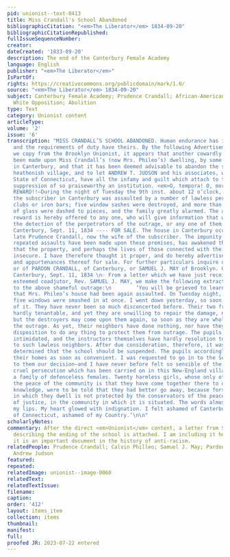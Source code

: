 ```yaml
---
pid: unionist--text-0413
title: Miss Crandall's School Abandoned
bibliographicCitation: "<em>The Liberator</em> 1834-09-20"
bibliographicCitationRepublished: 
fullIssueSequenceNumber: 
creator: 
dateCreated: '1833-09-20'
description: The end of the Canterbury Female Academy
language: English
publisher: "<em>The Liberator</em>"
IsPartOf: 
rights: https://creativecommons.org/publicdomain/mark/1.0/
source: "<em>The Liberator</em> 1834-09-20"
subject: Canterbury Female Academy; Prudence Crandall; African-American Students;
  White Opposition; Abolition
type: Text
category: Unionist content
articleType: 
volume: '2'
issue: '6'
transcription: "MISS CRANDALL’S SCHOOL ABANDONED. Human endurance has its bounds,
  and the requirements of duty have theirs. By the following Advertisements, which
  we copy from the Brooklyn Unionist, it appears that another cowardly attack has
  been made upon Miss Crandall’s (now Mrs. Phileo’s) dwelling, by some midnight ruffians
  in Canterbury, and that it has been deemed advisable to abandon the school in that
  heathenish village, and to let ANDREW T. JUDSON and his associates, with the whole
  State of Connecticut, have all the infamy and guilt which attach to the violent
  suppression of so praiseworthy an institution. <em>O, tempora! O, mores!</em> $50
  REWARD!!—During the night of Tuesday the 9th inst. about 12 o’clock, the house of
  the subscriber in Canterbury was assaulted by a number of lawless persons with heavy
  clubs or iron bars; five window sashes were destroyed, and more than ninety panes
  of glass were dashed to pieces, and the family greatly alarmed. The above named
  reward is hereby offered to any one, who will give information that will lead to
  the detection of the perpetrators of the outrage, or any one of them. CALVIN PHILLEO.
  Canterbury, Sept. 11, 1834 ---- FOR SALE. The house in Canterbury occupied by the
  late Prudence Crandall, now the wife of the subscriber. The impunity with which
  repeated assaults have been made upon these premises, has awakened the apprehension
  that the property, and perhaps the lives of those connected with the school, are
  insecure. I have therefore thought it proper, and do hereby advertise the house
  and appurtenances thereof for sale. For further particulars inquire of the subscriber,
  or of PARDON CRANDALL, of Canterbury, or SAMUEL J. MAY of Brooklyn. CALVIN PHILEO.
  Canterbury, Sept. 11, 1834 \n☞ From a letter which we have just received from our
  esteemed coadjutor, Rev. SAMUEL J. MAY, we make the following extract, relating
  to the above shameful outrage:\n        ‘You will be grieved to learn from the advertisements,
  that Mrs. Phileo’s house had been again assaulted. On Tuesday night, 12 o’clock,
  five windows were smashed in at once. I went down yesterday, so soon as I heard
  of it. They have never been so much disconcerted before. Their two front rooms are
  hardly tenantable, and yet they are unwilling to repair the damage, not knowing
  but the destroyers may come upon them again, so soon as they are whole, and repeat
  the outrage. As yet, their neighbors have done nothing, nor have they shown any
  disposition to do any thing to protect them from outrage. The pupils are very much
  intimidated, and the instructors themselves have hardly resolution to go on in opposition
  to such lawless neighbors. After due consideration, therefore, it was yesterday
  determined that the school should be suspended. The pupils accordingly will go to
  their homes as soon as convenient. I was requested to go in to the School, and announce
  to them our decision—and I have never before felt so sensible of the uncalled for,
  cruel persecution which has been carried on in this New-England village against
  a family of defenceless females. Twenty harmless girls, whose only offence against
  the peace of the community is that they have come together there to obtain useful
  knowledge, were to be told that they had better go away, because forsooth the house
  in which they dwell is not protected by the conservators of the peace, the officers
  of justice, in the community in which it is situated. The words almost blistered
  my lips. My heart glowed with indignation. I felt ashamed of Canterbury, ashamed
  of Connecticut, ashamed of my Country.’\n\n"
scholarlyNotes: 
commentary: After the direct <em>Unionist</em> content, a letter from Samuel J. May
  describing the ending of the school is attached. I am including it here because
  it is an important document in the history of anti-racism.
relatedPeople: Prudence Crandall; Calvin Philleo; Samuel J. May; Pardon Crandall;
  Andrew Judson
featured: 
repeated: 
relatedImage: unionist--image-0060
relatedText: 
relatedTextIssue: 
filename: 
caption: 
order: '412'
layout: items_item
collection: items
thumbnail: 
manifest: 
full: 
proofed JR: 2023-07-22 entered
---
```

